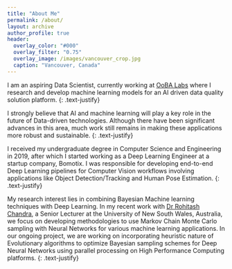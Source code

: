 ```yaml
---
title: "About Me"
permalink: /about/
layout: archive
author_profile: true
header:
  overlay_color: "#000"
  overlay_filter: "0.75"
  overlay_image: /images/vancouver_crop.jpg
  caption: "Vancouver, Canada"
---
```

I am an aspiring Data Scientist, currently working at [OoBA Labs](http://www.oobalabs.com/) where I research and develop machine learning models for an AI driven data quality solution platform.
{: .text-justify}

I strongly believe that AI and machine learning will play a key role in the future of Data-driven technologies. Although there have been significant advances in this area, much work still remains in making these applications more robust and sustainable.
{: .text-justify}

I received my undergraduate degree in Computer Science and Engineering in 2019, after which I started working as a Deep Learning Engineer at a startup company, Bomotix. I was responsible for developing end-to-end Deep Learning pipelines for Computer Vision workflows involving applications like Object Detection/Tracking and Human Pose Estimation.
{: .text-justify}

My research interest lies in combining Bayesian Machine learning techniques with Deep Learning. In my recent work with [Dr Rohitash Chandra](https://research.unsw.edu.au/people/dr-rohitash-chandra), a Senior Lecturer at the University of New South Wales, Australia, we focus on developing methodologies to use Markov Chain Monte Carlo sampling with Neural Networks for various machine learning applications. In our ongoing project, we are working on incorporating heuristic nature of Evolutionary algorithms to optimize Bayesian sampling schemes for Deep Neural Networks using parallel processing on High Performance Computing platforms.
{: .text-justify}